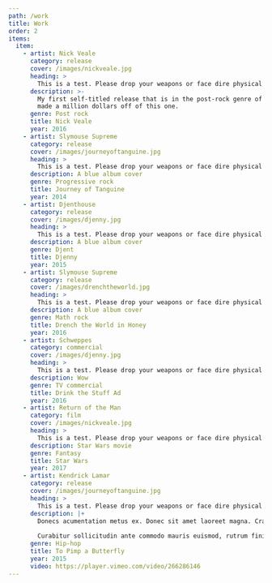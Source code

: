 ```yaml
---
path: /work
title: Work
order: 2
items:
  item:
    - artist: Nick Veale
      category: release
      cover: /images/nickveale.jpg
      heading: >
        This is a test. Please drop your weapons or face dire physical consequences. I repeat, this is not a test of large flippant proportional parliamentary toads that are buoyant and cruel.
      description: >-
        My first self-titled release that is in the post-rock genre of music. I
        made a million dollars off of this one.
      genre: Post rock
      title: Nick Veale
      year: 2016
    - artist: Slymouse Supreme
      category: release
      cover: /images/journeyoftanguine.jpg
      heading: >
        This is a test. Please drop your weapons or face dire physical consequences. I repeat, this is not a test of large flippant proportional parliamentary toads that are buoyant and cruel.
      description: A blue album cover
      genre: Progressive rock
      title: Journey of Tanguine
      year: 2014
    - artist: Djenthouse
      category: release
      cover: /images/djenny.jpg
      heading: >
        This is a test. Please drop your weapons or face dire physical consequences. I repeat, this is not a test of large flippant proportional parliamentary toads that are buoyant and cruel.
      description: A blue album cover
      genre: Djent
      title: Djenny
      year: 2015
    - artist: Slymouse Supreme
      category: release
      cover: /images/drenchtheworld.jpg
      heading: >
        This is a test. Please drop your weapons or face dire physical consequences. I repeat, this is not a test of large flippant proportional parliamentary toads that are buoyant and cruel.
      description: A blue album cover
      genre: Math rock
      title: Drench the World in Honey
      year: 2016
    - artist: Schweppes
      category: commercial
      cover: /images/djenny.jpg
      heading: >
        This is a test. Please drop your weapons or face dire physical consequences. I repeat, this is not a test of large flippant proportional parliamentary toads that are buoyant and cruel.
      description: Wow
      genre: TV commercial
      title: Drink the Stuff Ad
      year: 2016
    - artist: Return of the Man
      category: film
      cover: /images/nickveale.jpg
      heading: >
        This is a test. Please drop your weapons or face dire physical consequences. I repeat, this is not a test of large flippant proportional parliamentary toads that are buoyant and cruel.
      description: Star Wars movie
      genre: Fantasy
      title: Star Wars
      year: 2017
    - artist: Kendrick Lamar
      category: release
      cover: /images/journeyoftanguine.jpg
      heading: >
        This is a test. Please drop your weapons or face dire physical consequences. I repeat, this is not a test of large flippant proportional parliamentary toads that are buoyant and cruel.
      description: |+
        Donecs acumentation metus ex. Donec sit amet laoreet magna. Cras porttitor non arcu a interdum. Ut venenatis dolor et scelerisque dignissim. Quisque non odio porttitor, finibus magna quis, viverra elit. Nulla felis purus, volutpat vel urna at, tempus auctor est. Vestibulum mauris augue, tristique quis semper quis, tincidunt vel neque. Curabitur quis varius nunc, ultricies finibus ex. Maecenas scelerisque ante eget rutrum viverra. Pellentesque ullamcorper risus nec hendrerit porta. 
 
        Curabitur sollicitudin ante commodo mauris euismod, rutrum finibus arcu egestas. Vestibulum maximus mollis tempor. Lorem ipsum dolor sit amet, consectetur adipiscing elit. Phasellus id mollis ligula. Nunc vitae neque felis. Quisque et commodo erat. Integer porta metus non leo vestibulum vulputate. Fusce nec feugiat ex. Maecenas mattis tempus commodo. Sed ullamcorper enim at finibus pellentesque. Sed magna sem, ullamcorper ac egestas vitae, eleifend tincidunt dolor. Vestibulum congue justo sit amet purus molestie ornare sodales eu turpis.
      genre: Hip-hop
      title: To Pimp a Butterfly
      year: 2015
      video: https://player.vimeo.com/video/266286146
---
```

